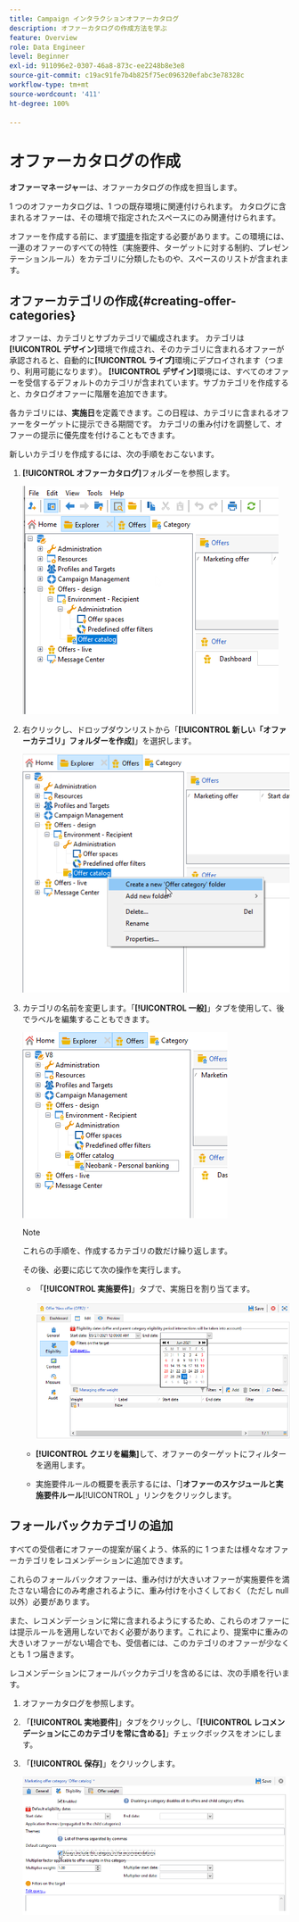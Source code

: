 ```yaml
---
title: Campaign インタラクションオファーカタログ
description: オファーカタログの作成方法を学ぶ
feature: Overview
role: Data Engineer
level: Beginner
exl-id: 911096e2-0307-46a8-873c-ee2248b8e3e8
source-git-commit: c19ac91fe7b4b825f75ec096320efabc3e78328c
workflow-type: tm+mt
source-wordcount: '411'
ht-degree: 100%

---
```


# オファーカタログの作成

**オファーマネージャー**&#x200B;は、オファーカタログの作成を担当します。

1 つのオファーカタログは、1 つの既存環境に関連付けられます。 カタログに含まれるオファーは、その環境で指定されたスペースにのみ関連付けられます。

オファーを作成する前に、まず[環境](interaction-env.md)を指定する必要があります。この環境には、一連のオファーのすべての特性（実施要件、ターゲットに対する制約、プレゼンテーションルール）をカテゴリに分類したものや、スペースのリストが含まれます。

## オファーカテゴリの作成{#creating-offer-categories}

オファーは、カテゴリとサブカテゴリで編成されます。 カテゴリは&#x200B;**[!UICONTROL デザイン]**&#x200B;環境で作成され、そのカテゴリに含まれるオファーが承認されると、自動的に&#x200B;**[!UICONTROL ライブ]**&#x200B;環境にデプロイされます（つまり、利用可能になります）。 **[!UICONTROL デザイン]**&#x200B;環境には、すべてのオファーを受信するデフォルトのカテゴリが含まれています。サブカテゴリを作成すると、カタログオファーに階層を追加できます。

各カテゴリには、**実施日**&#x200B;を定義できます。この日程は、カテゴリに含まれるオファーをターゲットに提示できる期間です。 カテゴリの重み付けを調整して、オファーの提示に優先度を付けることもできます。

新しいカテゴリを作成するには、次の手順をおこないます。

1. **[!UICONTROL オファーカタログ]**&#x200B;フォルダーを参照します。

   ![](assets/offer_cat_create_001.png)

1. 右クリックし、ドロップダウンリストから「**[!UICONTROL 新しい「オファーカテゴリ」フォルダーを作成]**」を選択します。

   ![](assets/offer_cat_create_002.png)

1. カテゴリの名前を変更します。「**[!UICONTROL 一般]**」タブを使用して、後でラベルを編集することもできます。

   ![](assets/offer_cat_create_003.png)

   >[!NOTE]
   >
   >これらの手順を、作成するカテゴリの数だけ繰り返します。

   その後、必要に応じて次の操作を実行します。

   * 「**[!UICONTROL 実施要件]**」タブで、実施日を割り当てます。

      ![](assets/offer_cat_create_004.png)

   * **[!UICONTROL クエリを編集]**&#x200B;して、オファーのターゲットにフィルターを適用します。

   * 実施要件ルールの概要を表示するには、「]**オファーのスケジュールと実施要件ルール**[!UICONTROL 」リンクをクリックします。

## フォールバックカテゴリの追加

すべての受信者にオファーの提案が届くよう、体系的に 1 つまたは様々なオファーカテゴリをレコメンデーションに追加できます。

これらのフォールバックオファーは、重み付けが大きいオファーが実施要件を満たさない場合にのみ考慮されるように、重み付けを小さくしておく（ただし null 以外）必要があります。

また、レコメンデーションに常に含まれるようにするため、これらのオファーには提示ルールを適用しないでおく必要があります。これにより、提案中に重みの大きいオファーがない場合でも、受信者には、このカテゴリのオファーが少なくとも 1 つ届きます。

レコメンデーションにフォールバックカテゴリを含めるには、次の手順を行います。

1. オファーカタログを参照します。
1. 「**[!UICONTROL 実地要件]**」タブをクリックし、「**[!UICONTROL レコメンデーションにこのカテゴリを常に含める]**」チェックボックスをオンにします。
1. 「**[!UICONTROL 保存]**」をクリックします。

   ![](assets/offer_cat_default_001.png)
